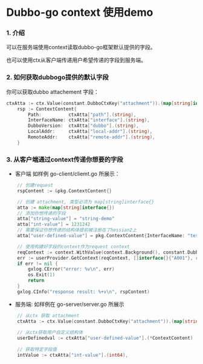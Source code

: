 # Dubbo-go context 使用demo
### 1. 介绍

可以在服务端使用context读取dubbo-go框架默认提供的字段。

也可以使用ctx从客户端传递用户希望传递的字段到服务端。

### 2. 如何获取dubbogo提供的默认字段
你可以获取dubbo attachement 字段：
```go
ctxAtta := ctx.Value(constant.DubboCtxKey("attachment")).(map[string]interface{})
	rsp := ContextContent{
		Path:          ctxAtta["path"].(string),
		InterfaceName: ctxAtta["interface"].(string),
		DubboVersion:  ctxAtta["dubbo"].(string),
		LocalAddr:     ctxAtta["local-addr"].(string),
		RemoteAddr:    ctxAtta["remote-addr"].(string),
	}
```

### 3. 从客户端通过context传递你想要的字段
- 客户端
  如样例 go-client/cliemt.go 所展示：

```go
    // 创建request
    rspContent := &pkg.ContextContent{}

    // 创建 attachment, 类型必须为 map[string]interface{}
	atta := make(map[string]interface{})
    // 添加你想传递的字段
	atta["string-value"] = "string-demo"
	atta["int-value"] = 1231242
    // 需要保证你想传递的结构体提前被注册在了hessian2上
	atta["user-defined-value"] = pkg.ContextContent{InterfaceName: "test.interface.name"}

    // 使用构建好字段的context作为request context
	reqContext := context.WithValue(context.Background(), constant.DubboCtxKey("attachment"), atta)
	err := userProvider.GetContext(reqContext, []interface{}{"A001"}, rspContent)
	if err != nil {
		gxlog.CError("error: %v\n", err)
		os.Exit(1)
		return
	}
	gxlog.CInfo("response result: %+v\n", rspContent)
```
- 服务端:
  如样例在 go-server/server.go 所展示

```go
    // 从ctx 获取 attachment
    ctxAtta := ctx.Value(constant.DubboCtxKey("attachment")).(map[string]interface{})
    
    // 从ctx获取用户自定义结构体
	userDefinedval := ctxAtta["user-defined-value"].(*ContextContent)
    
    // 获取特定字段值
	intValue := ctxAtta["int-value"].(int64),
```


